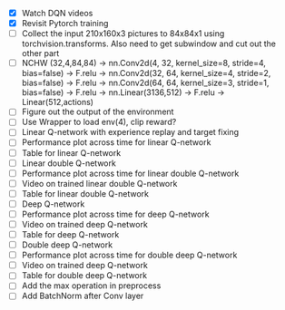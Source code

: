 - [x] Watch DQN videos
- [x] Revisit Pytorch training
- [ ] Collect the input 210x160x3 pictures to 84x84x1 using torchvision.transforms. Also need to get subwindow and cut out the other part
- [ ] NCHW (32,4,84,84) -> nn.Conv2d(4, 32, kernel_size=8, stride=4, bias=false) -> F.relu -> nn.Conv2d(32, 64, kernel_size=4, stride=2, bias=false) -> F.relu -> nn.Conv2d(64, 64, kernel_size=3, stride=1, bias=false) -> F.relu -> nn.Linear(3136,512) -> F.relu -> Linear(512,actions)
- [ ] Figure out the output of the environment
- [ ] Use Wrapper to load env(4), clip reward?
- [ ] Linear Q-network with experience replay and target fixing
- [ ] Performance plot across time for linear Q-network
- [ ] Table for linear Q-network
- [ ] Linear double Q-network
- [ ] Performance plot across time for linear double Q-network 
- [ ] Video on trained linear double Q-network 
- [ ] Table for linear double Q-network  
- [ ] Deep Q-network
- [ ] Performance plot across time for deep Q-network
- [ ] Video on trained deep Q-network 
- [ ] Table for deep Q-network
- [ ] Double deep Q-network
- [ ] Performance plot across time for double deep Q-network
- [ ] Video on trained deep Q-network
- [ ] Table for double deep Q-network
- [ ] Add the max operation in preprocess
- [ ] Add BatchNorm after Conv layer
